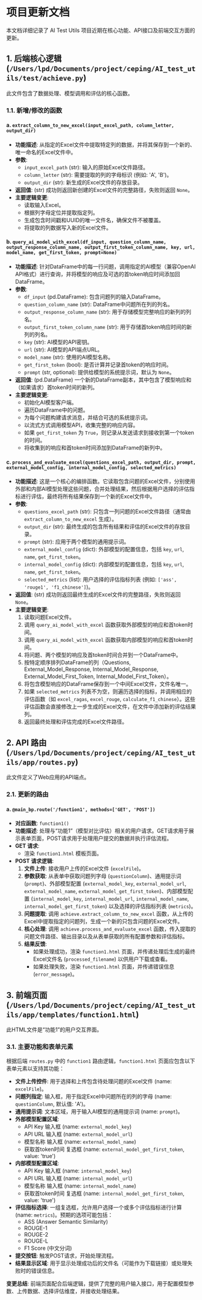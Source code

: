 # 项目更新文档

本文档详细记录了 AI Test Utils 项目近期在核心功能、API接口及前端交互方面的更新。

## 1. 后端核心逻辑 (`/Users/lpd/Documents/project/ceping/AI_test_utils/test/achieve.py`)

此文件包含了数据处理、模型调用和评估的核心函数。

### 1.1. 新增/修改的函数

#### a. `extract_column_to_new_excel(input_excel_path, column_letter, output_dir)`

*   **功能描述**: 从指定的Excel文件中提取特定列的数据，并将其保存到一个新的、唯一命名的Excel文件中。
*   **参数**:
    *   `input_excel_path` (str): 输入的原始Excel文件路径。
    *   `column_letter` (str): 需要提取的列的字母标识 (例如: 'A', 'B')。
    *   `output_dir` (str): 新生成的Excel文件的存放目录。
*   **返回值**: (str) 成功则返回新创建的Excel文件的完整路径，失败则返回 `None`。
*   **主要逻辑变更**: 
    *   读取输入Excel。
    *   根据列字母定位并提取指定列。
    *   生成包含时间戳和UUID的唯一文件名，确保文件不被覆盖。
    *   将提取的列数据写入新的Excel文件。

#### b. `query_ai_model_with_excel(df_input, question_column_name, output_response_column_name, output_first_token_column_name, key, url, model_name, get_first_token, prompt=None)`

*   **功能描述**: 针对DataFrame中的每一行问题，调用指定的AI模型（兼容OpenAI API格式）进行查询，并将模型的响应及可选的首token响应时间添加回DataFrame。
*   **参数**:
    *   `df_input` (pd.DataFrame): 包含问题列的输入DataFrame。
    *   `question_column_name` (str): DataFrame中问题所在列的列名。
    *   `output_response_column_name` (str): 用于存储模型完整响应的新列的列名。
    *   `output_first_token_column_name` (str): 用于存储首token响应时间的新列的列名。
    *   `key` (str): AI模型的API密钥。
    *   `url` (str): AI模型的API端点URL。
    *   `model_name` (str): 使用的AI模型名称。
    *   `get_first_token` (bool): 是否计算并记录首token的响应时间。
    *   `prompt` (str, optional): 提供给模型的系统提示词，默认为 `None`。
*   **返回值**: (pd.DataFrame) 一个新的DataFrame副本，其中包含了模型响应和（如果请求）首token时间的新列。
*   **主要逻辑变更**:
    *   初始化AI模型客户端。
    *   遍历DataFrame中的问题。
    *   为每个问题构建请求消息，并结合可选的系统提示词。
    *   以流式方式调用模型API，收集完整的响应内容。
    *   如果 `get_first_token` 为 `True`，则记录从发送请求到接收到第一个token的时间。
    *   将收集到的响应和首token时间添加到DataFrame的新列中。

#### c. `process_and_evaluate_excel(questions_excel_path, output_dir, prompt, external_model_config, internal_model_config, selected_metrics)`

*   **功能描述**: 这是一个核心的编排函数。它读取包含问题的Excel文件，分别使用外部和内部AI模型处理这些问题，合并处理结果，然后根据用户选择的评估指标进行评估，最终将所有结果保存到一个新的Excel文件中。
*   **参数**:
    *   `questions_excel_path` (str): 只包含一列问题的Excel文件路径（通常由 `extract_column_to_new_excel` 生成）。
    *   `output_dir` (str): 最终生成的包含所有结果和评估的Excel文件的存放目录。
    *   `prompt` (str): 应用于两个模型的通用提示词。
    *   `external_model_config` (dict): 外部模型的配置信息，包括 `key`, `url`, `name`, `get_first_token`。
    *   `internal_model_config` (dict): 内部模型的配置信息，包括 `key`, `url`, `name`, `get_first_token`。
    *   `selected_metrics` (list): 用户选择的评估指标列表 (例如: `['ass', 'rouge1', 'f1_chinese']`)。
*   **返回值**: (str) 成功则返回最终生成的Excel文件的完整路径，失败则返回 `None`。
*   **主要逻辑变更**:
    1.  读取问题Excel文件。
    2.  调用 `query_ai_model_with_excel` 函数获取外部模型的响应和首token时间。
    3.  调用 `query_ai_model_with_excel` 函数获取内部模型的响应和首token时间。
    4.  将问题、两个模型的响应及首token时间合并到一个DataFrame中。
    5.  按特定顺序排列DataFrame的列（Questions, External_Model_Response, Internal_Model_Response, External_Model_First_Token, Internal_Model_First_Token）。
    6.  将包含模型响应的DataFrame保存到一个中间Excel文件，文件名唯一。
    7.  如果 `selected_metrics` 列表不为空，则遍历选择的指标，并调用相应的评估函数（如 `excel_ragas`, `excel_rouge`, `calculate_f1_chinese`）。这些评估函数会直接修改上一步生成的Excel文件，在文件中添加新的评估结果列。
    8.  返回最终处理和评估完成的Excel文件路径。

## 2. API 路由 (`/Users/lpd/Documents/project/ceping/AI_test_utils/app/routes.py`)

此文件定义了Web应用的API端点。

### 2.1. 更新的路由

#### a. `@main_bp.route('/function1', methods=['GET', 'POST'])`
*   **对应函数**: `function1()`
*   **功能描述**: 处理与“功能1”（模型对比评估）相关的用户请求。GET请求用于展示表单页面，POST请求用于处理用户提交的数据并执行评估流程。
*   **GET 请求**: 
    *   渲染 `function1.html` 模板页面。
*   **POST 请求逻辑**:
    1.  **文件上传**: 接收用户上传的Excel文件 (`excelFile`)。
    2.  **参数获取**: 从表单中获取问题列字母 (`questionColumn`)、通用提示词 (`prompt`)、外部模型配置 (`external_model_key`, `external_model_url`, `external_model_name`, `external_model_get_first_token`)、内部模型配置 (`internal_model_key`, `internal_model_url`, `internal_model_name`, `internal_model_get_first_token`) 以及选择的评估指标列表 (`metrics`)。
    3.  **问题提取**: 调用 `achieve.extract_column_to_new_excel` 函数，从上传的Excel中提取指定的问题列，生成一个新的只包含问题的Excel文件。
    4.  **核心处理**: 调用 `achieve.process_and_evaluate_excel` 函数，传入提取的问题文件路径、输出目录以及从表单获取的所有配置参数和评估指标。
    5.  **结果反馈**: 
        *   如果处理成功，渲染 `function1.html` 页面，并传递处理后生成的最终Excel文件名 (`processed_filename`) 以供用户下载或查看。
        *   如果处理失败，渲染 `function1.html` 页面，并传递错误信息 (`error_message`)。

## 3. 前端页面 (`/Users/lpd/Documents/project/ceping/AI_test_utils/app/templates/function1.html`)

此HTML文件是“功能1”的用户交互界面。

### 3.1. 主要功能和表单元素

根据后端 `routes.py` 中的 `function1` 路由逻辑，`function1.html` 页面应包含以下表单元素以支持其功能：

*   **文件上传控件**: 用于选择和上传包含待处理问题的Excel文件 (name: `excelFile`)。
*   **问题列指定**: 输入框，用于指定Excel中问题所在的列的字母 (name: `questionColumn`, 默认值: 'A')。
*   **通用提示词**: 文本区域，用于输入AI模型的通用提示词 (name: `prompt`)。
*   **外部模型配置区域**:
    *   API Key 输入框 (name: `external_model_key`)
    *   API URL 输入框 (name: `external_model_url`)
    *   模型名称 输入框 (name: `external_model_name`)
    *   获取首token时间 复选框 (name: `external_model_get_first_token`, value: 'true')
*   **内部模型配置区域**:
    *   API Key 输入框 (name: `internal_model_key`)
    *   API URL 输入框 (name: `internal_model_url`)
    *   模型名称 输入框 (name: `internal_model_name`)
    *   获取首token时间 复选框 (name: `internal_model_get_first_token`, value: 'true')
*   **评估指标选择**: 一组复选框，允许用户选择一个或多个评估指标进行计算 (name: `metrics`)。预期的选项可能包括：
    *   ASS (Answer Semantic Similarity)
    *   ROUGE-1
    *   ROUGE-2
    *   ROUGE-L
    *   F1 Score (中文分词)
*   **提交按钮**: 触发POST请求，开始处理流程。
*   **结果显示区域**: 用于显示处理成功后的文件名（可能作为下载链接）或处理失败时的错误信息。

**变更总结**: 前端页面配合后端逻辑，提供了完整的用户输入接口，用于配置模型参数、上传数据、选择评估维度，并接收处理结果。